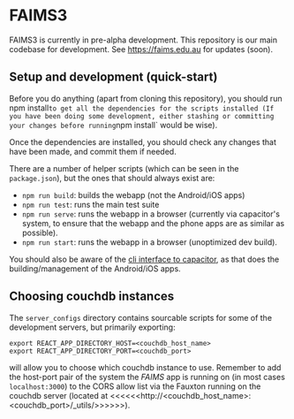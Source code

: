 # FAIMS3

FAIMS3 is currently in pre-alpha development. This repository is our main
codebase for development. See <https://faims.edu.au> for updates (soon).

## Setup and development (quick-start)

Before you do anything (apart from cloning this repository), you should run
npm install`to get all the dependencies
for the scripts installed (If you have been doing some development, either
stashing or committing your changes before
running`npm install` would be wise).

Once the dependencies are installed, you should check any changes that have been
made, and commit them if needed.

There are a number of helper scripts (which can be seen in the `package.json`),
but the ones that should always exist
are:

* `npm run build`: builds the webapp (not the Android/iOS apps)
* `npm run test`: runs the main test suite
* `npm run serve`: runs the webapp in a browser (currently via capacitor's
   system, to ensure that the webapp and the phone apps are as similar as
   possible).
* `npm run start`: runs the webapp in a browser (unoptimized dev build).

You should also be aware of the
[cli interface to capacitor](https://capacitorjs.com/docs/cli), as that does the
building/management of the Android/iOS
apps.

## Choosing couchdb instances

The `server_configs` directory contains sourcable scripts for some of the
development servers, but primarily exporting:

```!shell
export REACT_APP_DIRECTORY_HOST=<couchdb_host_name>
export REACT_APP_DIRECTORY_PORT=<couchdb_port>
```

will allow you to choose which couchdb instance to use. Remember to add the
host-port pair of the system the *FAIMS* app is running on (in most cases
`localhost:3000`) to the CORS allow list via the Fauxton running on the couchdb
server (located at <<<<<<http://<couchdb_host_name>:<couchdb_port>/_utils/>>>>>>).
